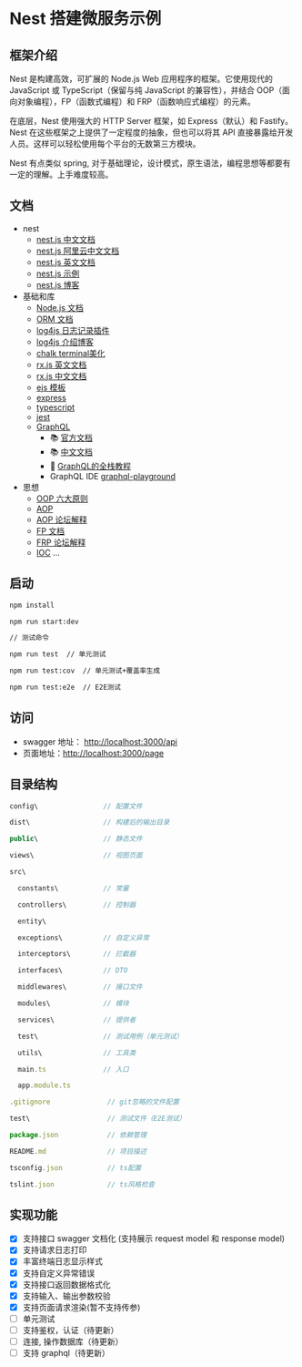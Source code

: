 # Nest 搭建微服务示例

## 框架介绍

Nest 是构建高效，可扩展的 Node.js Web 应用程序的框架。它使用现代的 JavaScript 或 TypeScript（保留与纯 JavaScript 的兼容性），并结合 OOP（面向对象编程），FP（函数式编程）和 FRP（函数响应式编程）的元素。

在底层，Nest 使用强大的 HTTP Server 框架，如 Express（默认）和 Fastify。Nest 在这些框架之上提供了一定程度的抽象，但也可以将其 API 直接暴露给开发人员。这样可以轻松使用每个平台的无数第三方模块。

Nest 有点类似 spring, 对于基础理论，设计模式，原生语法，编程思想等都要有一定的理解。上手难度较高。

## 文档

- nest
  - [nest.js  中文文档](https://docs.nestjs.cn/)
  - [nest.js 阿里云中文文档](https://cloud.tencent.com/developer/section/1490222)
  - [nest.js  英文文档](https://nestjs.com/)
  - [nest.js 示例](https://github.com/nestjs/nest/tree/master/sample)
  - [nest.js 博客](https://github.com/dzzzzzy/Nestjs-Learning)
- 基础和库
  - [Node.js 文档](http://nodejs.cn/api/)
  - [ORM 文档](http://typeorm.io/#/)
  - [log4js 日志记录插件](https://github.com/log4js-node/log4js-node)
  - [log4js 介绍博客](https://juejin.im/post/57b962af7db2a200542a0fb3#heading-9)
  - [chalk terminal美化](https://github.com/chalk/chalk)
  - [rx.js 英文文档](https://rxjs-dev.firebaseapp.com/guide/overview)
  - [rx.js 中文文档](https://rxjs-cn.github.io/learn-rxjs-operators/about/)
  - [ejs 模板](https://ejs.bootcss.com/)
  - [express](https://expressjs.com/)
  - [typescript](https://www.tslang.cn/docs/home.html)
  - [jest](https://jestjs.io/)
  - [GraphQL](https://github.com/graphql/graphql-js)
    - 📚 [官方文档](https://graphql.org)
    - 📚 [中文文档](https://graphql.cn)
    - 🏫 [GraphQL的全栈教程](https://www.howtographql.com/)
    - GraphQL IDE [graphql-playground](https://github.com/prisma/graphql-playground)
- 思想
  - [OOP 六大原则](https://www.jianshu.com/p/f2c2250cc33b)
  - [AOP](https://zh.wikipedia.org/wiki/%E9%9D%A2%E5%90%91%E5%88%87%E9%9D%A2%E7%9A%84%E7%A8%8B%E5%BA%8F%E8%AE%BE%E8%AE%A1)
  - [AOP 论坛解释](https://www.zhihu.com/question/24863332)
  - [FP 文档](https://llh911001.gitbooks.io/mostly-adequate-guide-chinese/content/)
  - [FRP 论坛解释](https://juejin.im/post/5996faa46fb9a024747edce4)
  - [IOC](https://www.geekjc.com/post/5c3448e41ee6dd2e881140dd#6.)
...

## 启动

```bash
npm install

npm run start:dev

// 测试命令

npm run test  // 单元测试

npm run test:cov  // 单元测试+覆盖率生成

npm run test:e2e  // E2E测试
```

## 访问

- swagger 地址： <http://localhost:3000/api>
- 页面地址：<http://localhost:3000/page>

## 目录结构

```js
config\                // 配置文件

dist\                  // 构建后的输出目录

public\                // 静态文件

views\                 // 视图页面

src\

  constants\           // 常量

  controllers\         // 控制器

  entity\

  exceptions\          // 自定义异常

  interceptors\        // 拦截器

  interfaces\          // DTO

  middlewares\         // 接口文件

  modules\             // 模块

  services\            // 提供者

  test\                // 测试用例（单元测试）

  utils\               // 工具类

  main.ts              // 入口

  app.module.ts

.gitignore              // git忽略的文件配置

test\                   // 测试文件（E2E测试）

package.json            // 依赖管理

README.md               // 项目描述

tsconfig.json           // ts配置

tslint.json             // ts风格检查

```

## 实现功能

- [x] 支持接口 swagger 文档化 (支持展示 request model 和 response model)
- [x] 支持请求日志打印
- [x] 丰富终端日志显示样式
- [x] 支持自定义异常错误
- [x] 支持接口返回数据格式化
- [x] 支持输入、输出参数校验
- [x] 支持页面请求渲染(暂不支持传参)
- [ ] 单元测试
- [ ] 支持鉴权，认证（待更新）
- [ ] 连接, 操作数据库（待更新）
- [ ] 支持 graphql（待更新）
